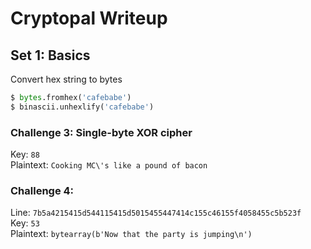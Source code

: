 # Cryptopal Writeup

## Set 1: Basics

Convert hex string to bytes
```python
$ bytes.fromhex('cafebabe')
$ binascii.unhexlify('cafebabe')
```

### Challenge 3: Single-byte XOR cipher

Key: `88`  
Plaintext: `Cooking MC\'s like a pound of bacon`

### Challenge 4: 

Line: `7b5a4215415d544115415d5015455447414c155c46155f4058455c5b523f`  
Key: `53`  
Plaintext: `bytearray(b'Now that the party is jumping\n')`  

